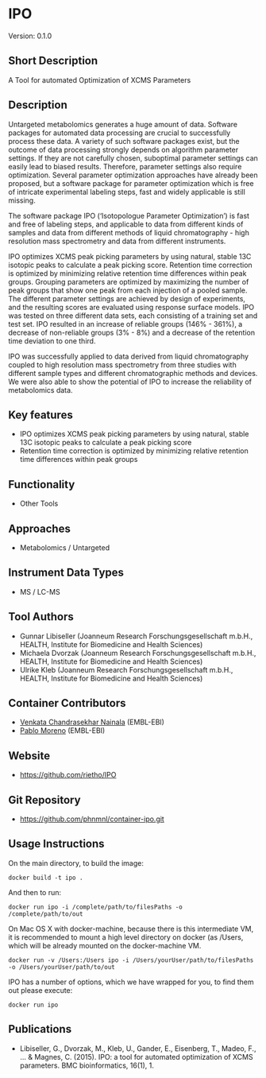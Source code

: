 # IPO
Version: 0.1.0

## Short Description

A Tool for automated Optimization of XCMS Parameters

## Description

Untargeted metabolomics generates a huge amount of data. Software packages for automated data processing are crucial to successfully process these data. A variety of such software packages exist, but the outcome of data processing strongly depends on algorithm parameter settings. If they are not carefully chosen, suboptimal parameter settings can easily lead to biased results. Therefore, parameter settings also require optimization. Several parameter optimization approaches have already been proposed, but a software package for parameter optimization which is free of intricate experimental labeling steps, fast and widely applicable is still missing.

The software package IPO (‘Isotopologue Parameter Optimization’)  is fast and free of labeling steps, and applicable to data from different kinds of samples and data from different methods of liquid chromatography - high resolution mass spectrometry and data from different instruments.

IPO optimizes XCMS peak picking parameters by using natural, stable 13C isotopic peaks to calculate a peak picking score. Retention time correction is optimized by minimizing relative retention time differences within peak groups. Grouping parameters are optimized by maximizing the number of peak groups that show one peak from each injection of a pooled sample. The different parameter settings are achieved by design of experiments, and the resulting scores are evaluated using response surface models. IPO was tested on three different data sets, each consisting of a training set and test set. IPO resulted in an increase of reliable groups (146% - 361%), a decrease of non-reliable groups (3% - 8%) and a decrease of the retention time deviation to one third.

IPO was successfully applied to data derived from liquid chromatography coupled to high resolution mass spectrometry from three studies with different sample types and different chromatographic methods and devices. We were also able to show the potential of IPO to increase the reliability of metabolomics data.

## Key features

- IPO optimizes XCMS peak picking parameters by using natural, stable 13C isotopic peaks to calculate a peak picking score
- Retention time correction is optimized by minimizing relative retention time differences within peak groups

## Functionality

- Other Tools

## Approaches

- Metabolomics / Untargeted
  
## Instrument Data Types

- MS / LC-MS

## Tool Authors

- Gunnar Libiseller (Joanneum Research Forschungsgesellschaft m.b.H., HEALTH, Institute for Biomedicine and Health Sciences)
- Michaela Dvorzak (Joanneum Research Forschungsgesellschaft m.b.H., HEALTH, Institute for Biomedicine and Health Sciences)
- Ulrike Kleb (Joanneum Research Forschungsgesellschaft m.b.H., HEALTH, Institute for Biomedicine and Health Sciences)

## Container Contributors

- [Venkata Chandrasekhar Nainala](https://github.com/CS76) (EMBL-EBI)
- [Pablo Moreno](https://github.com/pcm32) (EMBL-EBI)

## Website

- https://github.com/rietho/IPO


## Git Repository

- https://github.com/phnmnl/container-ipo.git

## Usage Instructions


On the main directory, to build the image:
```
docker build -t ipo .
```

And then to run:

```
docker run ipo -i /complete/path/to/filesPaths -o /complete/path/to/out
```

On Mac OS X with docker-machine, because there is this intermediate VM, it is recommended to mount a high level directory on docker (as /Users, which will be already mounted on the docker-machine VM.

```
docker run -v /Users:/Users ipo -i /Users/yourUser/path/to/filesPaths -o /Users/yourUser/path/to/out
```

IPO has a number of options, which we have wrapped for you, to find them out please execute:

```
docker run ipo
```

## Publications

- Libiseller, G., Dvorzak, M., Kleb, U., Gander, E., Eisenberg, T., Madeo, F., ... & Magnes, C. (2015). IPO: a tool for automated optimization of XCMS parameters. BMC bioinformatics, 16(1), 1.

